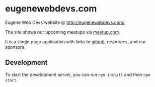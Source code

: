 # eugenewebdevs.com
Eugene Web Devs website @ http://eugenewebdevs.com/

The site shows our upcoming meetups via [meetup.com](https://www.meetup.com/eugenewebdevs/).

It is a single page application with links to [github](https://github.com/eugenewebdevs), resources, and our sponsors.


## Development

To start the development server, you can run `npm install` and then `npm start`.
